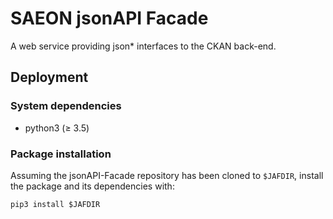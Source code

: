 # SAEON jsonAPI Facade

A web service providing json* interfaces to the CKAN back-end.

## Deployment

### System dependencies
* python3 (&ge; 3.5)

### Package installation
Assuming the jsonAPI-Facade repository has been cloned to `$JAFDIR`, install the
package and its dependencies with:

    pip3 install $JAFDIR
